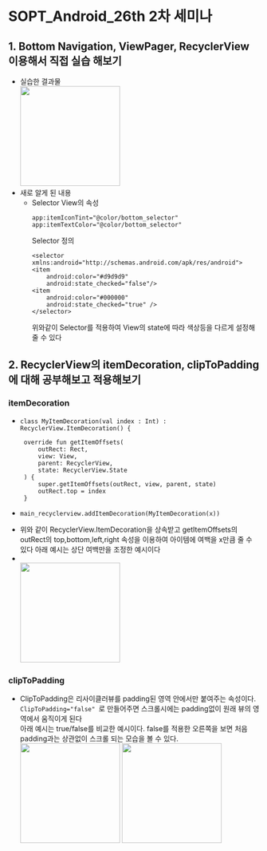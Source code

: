 # SOPT_Android_26th 2차 세미나


## 1. Bottom Navigation, ViewPager, RecyclerView 이용해서 직접 실습 해보기


+ 실습한 결과물
  <br/> <img width="200" src ="https://user-images.githubusercontent.com/46626421/81382349-35d4cc80-9149-11ea-8fe0-cc15abaa5a08.gif">
+ 새로 알게 된 내용  
  + Selector
    View의 속성
    ```
    app:itemIconTint="@color/bottom_selector"
    app:itemTextColor="@color/bottom_selector"
    ```
    Selector 정의
    ```
    <selector xmlns:android="http://schemas.android.com/apk/res/android">
    <item
        android:color="#d9d9d9"
        android:state_checked="false"/>
    <item 
        android:color="#000000"
        android:state_checked="true" />
    </selector>
    ```
    위와같이 Selector를 적용하여 View의 state에 따라 색상등을 다르게 설정해 줄 수 있다
    
    
  
## 2. RecyclerView의 itemDecoration, clipToPadding에 대해 공부해보고 적용해보기
### itemDecoration
 - ```
   class MyItemDecoration(val index : Int) : RecyclerView.ItemDecoration() {

    override fun getItemOffsets(
        outRect: Rect,
        view: View,
        parent: RecyclerView,
        state: RecyclerView.State
    ) {
        super.getItemOffsets(outRect, view, parent, state)
        outRect.top = index
    }
   ```
  - ```
    main_recyclerview.addItemDecoration(MyItemDecoration(x))
    ```
  - 위와 같이 RecyclerView.ItemDecoration을 상속받고 getItemOffsets의 outRect의 top,bottom,left,right 속성을 이용하여 아이템에
  여백을 x만큼 줄 수 있다 아래 예시는 상단 여백만을 조정한 예시이다
  - <br/> <img width="200" src ="https://user-images.githubusercontent.com/46626421/81382754-d7f4b480-9149-11ea-8806-9c6b9718b771.png">


### clipToPadding
  - ClipToPadding은 리사이클러뷰를 padding된 영역 안에서만 붙여주는 속성이다.
   ```ClipToPadding="false" ```로 만들어주면 스크롤시에는 padding없이 원래 뷰의 영역에서 움직이게 된다
   <br/>아래 예시는 true/false를 비교한 예시이다. false를 적용한 오른쪽을 보면 처음 padding과는 상관없이 스크롤 되는 모습을 볼 수 있다.
   <br/> <img width="200" src ="https://user-images.githubusercontent.com/46626421/81382724-cca18900-9149-11ea-9a9f-49a3cf5417ff.gif">  <img width="200" src ="https://user-images.githubusercontent.com/46626421/81382836-fd81be00-9149-11ea-8308-52c77cc7be5c.gif">
    
